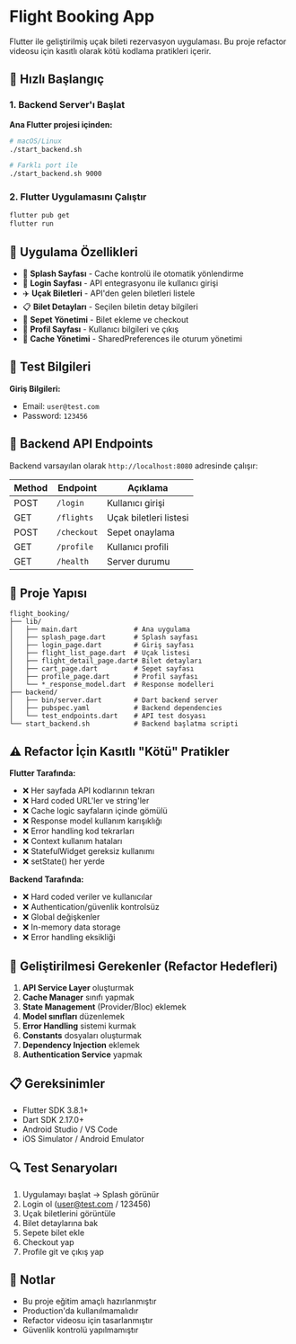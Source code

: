 # Flight Booking App

Flutter ile geliştirilmiş uçak bileti rezervasyon uygulaması. Bu proje refactor videosu için kasıtlı olarak kötü kodlama pratikleri içerir.

## 🚀 Hızlı Başlangıç

### 1. Backend Server'ı Başlat

**Ana Flutter projesi içinden:**

```bash
# macOS/Linux
./start_backend.sh

# Farklı port ile
./start_backend.sh 9000
```

### 2. Flutter Uygulamasını Çalıştır

```bash
flutter pub get
flutter run
```

## 📱 Uygulama Özellikleri

- 🌟 **Splash Sayfası** - Cache kontrolü ile otomatik yönlendirme
- 🔐 **Login Sayfası** - API entegrasyonu ile kullanıcı girişi
- ✈️ **Uçak Biletleri** - API'den gelen biletleri listele
- 📋 **Bilet Detayları** - Seçilen biletin detay bilgileri
- 🛒 **Sepet Yönetimi** - Bilet ekleme ve checkout
- 👤 **Profil Sayfası** - Kullanıcı bilgileri ve çıkış
- 💾 **Cache Yönetimi** - SharedPreferences ile oturum yönetimi

## 🔧 Test Bilgileri

**Giriş Bilgileri:**
- Email: `user@test.com`
- Password: `123456`

## 📡 Backend API Endpoints

Backend varsayılan olarak `http://localhost:8080` adresinde çalışır:

| Method | Endpoint | Açıklama |
|--------|----------|----------|
| POST | `/login` | Kullanıcı girişi |
| GET | `/flights` | Uçak biletleri listesi |
| POST | `/checkout` | Sepet onaylama |
| GET | `/profile` | Kullanıcı profili |
| GET | `/health` | Server durumu |

## 📂 Proje Yapısı

```
flight_booking/
├── lib/
│   ├── main.dart              # Ana uygulama
│   ├── splash_page.dart       # Splash sayfası
│   ├── login_page.dart        # Giriş sayfası
│   ├── flight_list_page.dart  # Uçak listesi
│   ├── flight_detail_page.dart# Bilet detayları
│   ├── cart_page.dart         # Sepet sayfası
│   ├── profile_page.dart      # Profil sayfası
│   └── *_response_model.dart  # Response modelleri
├── backend/
│   ├── bin/server.dart        # Dart backend server
│   ├── pubspec.yaml           # Backend dependencies
│   └── test_endpoints.dart    # API test dosyası
└── start_backend.sh           # Backend başlatma scripti
```

## ⚠️ Refactor İçin Kasıtlı "Kötü" Pratikler

**Flutter Tarafında:**
- ❌ Her sayfada API kodlarının tekrarı
- ❌ Hard coded URL'ler ve string'ler  
- ❌ Cache logic sayfaların içinde gömülü
- ❌ Response model kullanım karışıklığı
- ❌ Error handling kod tekrarları
- ❌ Context kullanım hataları
- ❌ StatefulWidget gereksiz kullanımı
- ❌ setState() her yerde

**Backend Tarafında:**
- ❌ Hard coded veriler ve kullanıcılar
- ❌ Authentication/güvenlik kontrolsüz
- ❌ Global değişkenler
- ❌ In-memory data storage
- ❌ Error handling eksikliği

## 🎯 Geliştirilmesi Gerekenler (Refactor Hedefleri)

1. **API Service Layer** oluşturmak
2. **Cache Manager** sınıfı yapmak
3. **State Management** (Provider/Bloc) eklemek
4. **Model sınıfları** düzenlemek
5. **Error Handling** sistemi kurmak
6. **Constants** dosyaları oluşturmak
7. **Dependency Injection** eklemek
8. **Authentication Service** yapmak

## 📋 Gereksinimler

- Flutter SDK 3.8.1+
- Dart SDK 2.17.0+
- Android Studio / VS Code
- iOS Simulator / Android Emulator

## 🔍 Test Senaryoları

1. Uygulamayı başlat → Splash görünür
2. Login ol (user@test.com / 123456)
3. Uçak biletlerini görüntüle
4. Bilet detaylarına bak
5. Sepete bilet ekle
6. Checkout yap
7. Profile git ve çıkış yap

## 📝 Notlar

- Bu proje eğitim amaçlı hazırlanmıştır
- Production'da kullanılmamalıdır
- Refactor videosu için tasarlanmıştır
- Güvenlik kontrolü yapılmamıştır
